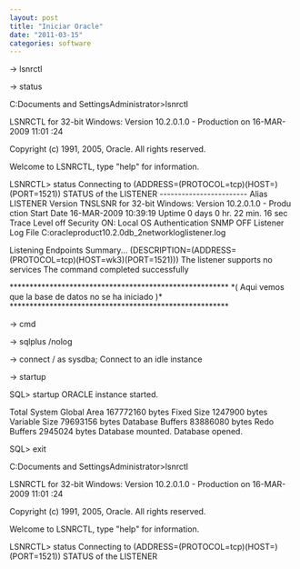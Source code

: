 ```yaml
---
layout: post
title: "Iniciar Oracle"
date: "2011-03-15"
categories: software
---
```


\-> lsnrctl

\-> status

C:Documents and SettingsAdministrator>lsnrctl

LSNRCTL for 32-bit Windows: Version 10.2.0.1.0 - Production on 16-MAR-2009 11:01 :24

Copyright (c) 1991, 2005, Oracle. All rights reserved.

Welcome to LSNRCTL, type "help" for information.

LSNRCTL> status Connecting to (ADDRESS=(PROTOCOL=tcp)(HOST=)(PORT=1521)) STATUS of the LISTENER ------------------------ Alias LISTENER Version TNSLSNR for 32-bit Windows: Version 10.2.0.1.0 - Produ ction Start Date 16-MAR-2009 10:39:19 Uptime 0 days 0 hr. 22 min. 16 sec Trace Level off Security ON: Local OS Authentication SNMP OFF Listener Log File C:oracleproduct10.2.0db\_2networkloglistener.log

Listening Endpoints Summary... (DESCRIPTION=(ADDRESS=(PROTOCOL=tcp)(HOST=wk3)(PORT=1521))) The listener supports no services The command completed successfully

\*\*\*\*\*\*\*\*\*\*\*\*\*\*\*\*\*\*\*\*\*\*\*\*\*\*\*\*\*\*\*\*\*\*\*\*\*\*\*\*\*\*\*\*\*\*\*\*\*\*\*\*\*\*\* \*( Aqui vemos que la base de datos no se ha iniciado )\* \*\*\*\*\*\*\*\*\*\*\*\*\*\*\*\*\*\*\*\*\*\*\*\*\*\*\*\*\*\*\*\*\*\*\*\*\*\*\*\*\*\*\*\*\*\*\*\*\*\*\*\*\*\*\*

\-> cmd

\-> sqlplus /nolog

\-> connect / as sysdba; Connect to an idle instance

\-> startup

SQL> startup ORACLE instance started.

Total System Global Area 167772160 bytes Fixed Size 1247900 bytes Variable Size 79693156 bytes Database Buffers 83886080 bytes Redo Buffers 2945024 bytes Database mounted. Database opened.

SQL> exit

C:Documents and SettingsAdministrator>lsnrctl

LSNRCTL for 32-bit Windows: Version 10.2.0.1.0 - Production on 16-MAR-2009 11:01 :24

Copyright (c) 1991, 2005, Oracle. All rights reserved.

Welcome to LSNRCTL, type "help" for information.

LSNRCTL> status Connecting to (ADDRESS=(PROTOCOL=tcp)(HOST=)(PORT=1521)) STATUS of the LISTENER
